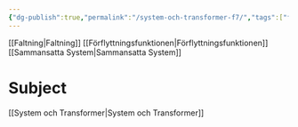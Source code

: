 ```yaml
---
{"dg-publish":true,"permalink":"/system-och-transformer-f7/","tags":["föreläsning","systemochtransformer"]}
---
```



[[Faltning\|Faltning]]
[[Förflyttningsfunktionen\|Förflyttningsfunktionen]]
[[Sammansatta System\|Sammansatta System]]

# Subject
[[System och Transformer\|System och Transformer]]
